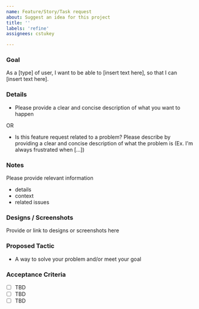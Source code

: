 ```yaml
---
name: Feature/Story/Task request
about: Suggest an idea for this project
title: ''
labels: 'refine'
assignees: cstukey

---
```


### Goal
As a [type] of user, I want to be able to [insert text here], so that I can [insert text here].

### Details
- Please provide a clear and concise description of what you want to happen

OR

- Is this feature request related to a problem? Please describe by providing a clear and concise description of what the problem is (Ex. I'm always frustrated when [...])

### Notes
Please provide relevant information
- details
- context
- related issues 

### Designs / Screenshots
Provide or link to designs or screenshots here

### Proposed Tactic
- A way to solve your problem and/or meet your goal

### Acceptance Criteria
- [ ] TBD
- [ ] TBD
- [ ] TBD
